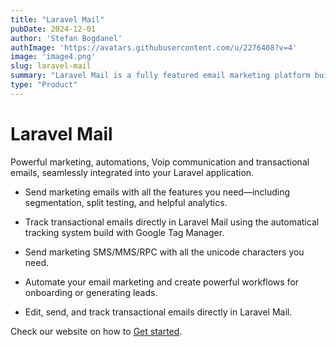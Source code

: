 ```yaml
---
title: "Laravel Mail"
pubDate: 2024-12-01
author: 'Stefan Bogdanel'
authImage: 'https://avatars.githubusercontent.com/u/2276408?v=4'
image: 'image4.png'
slug: laravel-mail
summary: "Laravel Mail is a fully featured email marketing platform built for growing creators, developers, and businesses."
type: "Product"
---
```



# Laravel Mail

Powerful marketing, automations, Voip communication and transactional emails, seamlessly integrated into your Laravel application.

- Send marketing emails with all the features you need—including segmentation, split testing, and helpful analytics.

- Track transactional emails directly in Laravel Mail using the automatical tracking system build with Google Tag Manager.

- Send marketing SMS/MMS/RPC with all the unicode characters you need.

- Automate your email marketing and create powerful workflows for onboarding or generating leads.

- Edit, send, and track transactional emails directly in Laravel Mail.

Check our website on how to [Get started](https://laravelmail.com/).
</a>